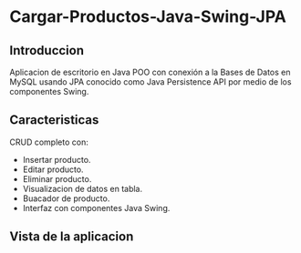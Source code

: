 # Cargar-Productos-Java-Swing-JPA

## Introduccion

Aplicacion de escritorio en Java POO con conexión a la Bases de Datos en MySQL usando JPA conocido como Java Persistence API por medio de los componentes Swing.

## Caracteristicas 
CRUD completo con:
- Insertar producto. 
- Editar producto.
- Eliminar producto.
- Visualizacion de datos en tabla. 
- Buacador de producto. 
- Interfaz con componentes Java Swing.

## Vista de la aplicacion

<img src=" "/>
